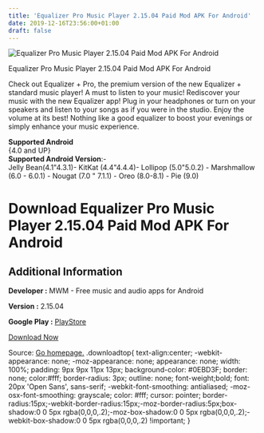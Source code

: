```yaml
---
title: 'Equalizer Pro Music Player 2.15.04 Paid Mod APK For Android'
date: 2019-12-16T23:56:00+01:00
draft: false
---
```


![Equalizer Pro Music Player 2.15.04 Paid Mod APK For Android](https://i0.wp.com/apkhome.net/wp-content/uploads/2019/11/Equalizer-Pro-Music-Player-2.15.04-Paid-Mod.png "Equalizer Pro Music Player 2.15.04 Paid Mod APK For Android")

  

Equalizer Pro Music Player 2.15.04 Paid Mod APK For Android

Check out Equalizer + Pro, the premium version of the new Equalizer + standard music player! A must to listen to your music! Rediscover your music with the new Equalizer app! Plug in your headphones or turn on your speakers and listen to your songs as if you were in the studio. Enjoy the volume at its best! Nothing like a good equalizer to boost your evenings or simply enhance your music experience.

**Supported Android**  
{4.0 and UP}  
**Supported Android Version**:-  
Jelly Bean(4.1"4.3.1)- KitKat (4.4"4.4.4)- Lollipop (5.0"5.0.2) - Marshmallow (6.0 - 6.0.1) - Nougat (7.0 " 7.1.1) - Oreo (8.0-8.1) - Pie (9.0)

Download Equalizer Pro Music Player 2.15.04 Paid Mod APK For Android
====================================================================

Additional Information
----------------------

**Developer :** MWM - Free music and audio apps for Android

**Version :** 2.15.04

**Google Play :** [PlayStore](https://play.google.com/store/apps/details?id=com.djit.equalizerplusforandroidpro)

  

[Download Now](https://store4app.co/post/equalizer-pro-music-player-2-15-04-paid-mod-apk-for-android_1574589991)

  
Source: [Go homepage.](https://store4app.co/post/equalizer-pro-music-player-2-15-04-paid-mod-apk-for-android_1574589991) .downloadtop{ text-align:center; -webkit-appearance: none; -moz-appearance: none; appearance: none; width: 100%; padding: 9px 9px 11px 13px; background-color: #0EBD3F; border: none; color:#fff; border-radius: 3px; outline: none; font-weight;bold; font: 20px 'Open Sans', sans-serif; -webkit-font-smoothing: antialiased; -moz-osx-font-smoothing: grayscale; color: #fff; cursor: pointer; border-radius:15px;-webkit-border-radius:15px;-moz-border-radius:5px;box-shadow:0 0 5px rgba(0,0,0,.2);-moz-box-shadow:0 0 5px rgba(0,0,0,.2);-webkit-box-shadow:0 0 5px rgba(0,0,0,.2) !important; }